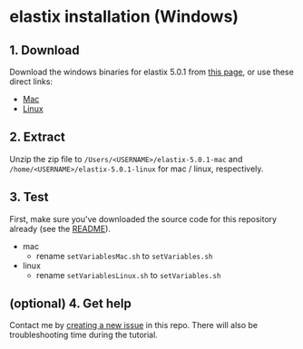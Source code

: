 # elastix installation (Windows)

## 1. Download

Download the windows binaries for elastix 5.0.1 from [this page](https://github.com/SuperElastix/elastix/releases/tag/5.0.1),
or use these direct links: 
* [Mac](https://github.com/SuperElastix/elastix/releases/download/5.0.1/elastix-5.0.1-mac.zip)
* [Linux](https://github.com/SuperElastix/elastix/releases/download/5.0.1/elastix-5.0.1-linux.tar.bz2)

## 2. Extract

Unzip the zip file to `/Users/<USERNAME>/elastix-5.0.1-mac` and `/home/<USERNAME>/elastix-5.0.1-linux` for mac / linux, respectively. 

## 3. Test

First, make sure you've downloaded the source code for this repository already (see the [README](https://github.com/bogovicj/registrationWorkflows_i2k_2020/blob/main/README.md)).

* mac 
    * rename `setVariablesMac.sh` to `setVariables.sh`
* linux 
    * rename `setVariablesLinux.sh` to `setVariables.sh`


## (optional) 4. Get help
Contact me by [creating a new issue](https://github.com/bogovicj/registrationWorkflows_i2k_2020/issues) in this repo.
There will also be troubleshooting time during the tutorial.

